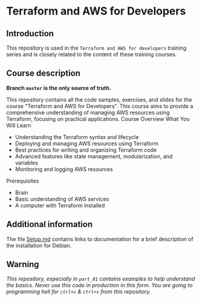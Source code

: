 # Terraform and AWS for Developers

## Introduction

This repository is used in the `Terraform and AWS for developers` training series and is closely related to the content of these training courses.

## Course description

**Branch `master` is the only source of truth.**

This repository contains all the code samples, exercises, and slides for the course "Terraform and AWS for Developers". This course aims to provide a comprehensive understanding of managing AWS resources using Terraform, focusing on practical applications.
Course Overview
What You Will Learn

* Understanding the Terraform syntax and lifecycle
* Deploying and managing AWS resources using Terraform
* Best practices for writing and organizing Terraform code
* Advanced features like state management, modularization, and variables
* Monitoring and logging AWS resources

Prerequisites

* Brain
* Basic understanding of AWS services
* A computer with Terraform installed

## Additional information

The file [Setup.md](https://github.com/marekbryling/Terraform-and-AWS-for-developers/blob/master/part_01/stage_00/Setup.md) contains links to documentation for a brief description of the installation for Debian.

## Warning

*This repository, especially in `part_01` contains examples to help understand the basics. Never use this code in production in this form. You are going to programming hell for `ctrl+c` & `ctrl+v` from this repository.*
